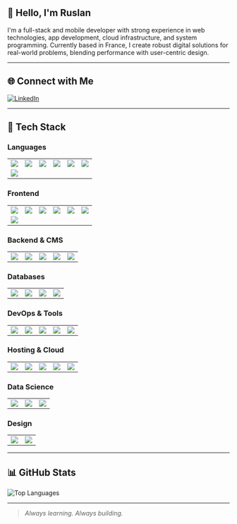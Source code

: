 ## 👋 Hello, I'm Ruslan

I'm a full-stack and mobile developer with strong experience in web technologies, app development, cloud infrastructure, and system programming. Currently based in France, I create robust digital solutions for real-world problems, blending performance with user-centric design.

---

## 🌐 Connect with Me
[![LinkedIn](https://img.shields.io/badge/-LinkedIn-%230077B5?style=flat-square&logo=linkedin&logoColor=white)](https://linkedin.com/in/ruslan-reshetnikov)

---

## 🧰 Tech Stack

### Languages
<table border="0">
  <tr>
    <td><img src="https://img.shields.io/badge/C-%2300599C?style=flat-square&logo=c&logoColor=white" /></td>
    <td><img src="https://img.shields.io/badge/C++-%2300599C?style=flat-square&logo=c%2B%2B&logoColor=white" /></td>
    <td><img src="https://img.shields.io/badge/Python-%233776AB?style=flat-square&logo=python&logoColor=white" /></td>
    <td><img src="https://img.shields.io/badge/JavaScript-%23F7DF1E?style=flat-square&logo=javascript&logoColor=black" /></td>
    <td><img src="https://img.shields.io/badge/TypeScript-%23007ACC?style=flat-square&logo=typescript&logoColor=white" /></td>
    <td><img src="https://img.shields.io/badge/PHP-%23777BB4?style=flat-square&logo=php&logoColor=white" /></td>
  </tr>
  <tr>
    <td><img src="https://img.shields.io/badge/Dart-%230175C2?style=flat-square&logo=dart&logoColor=white" /></td>
  </tr>
</table>

### Frontend
<table border="0">
  <tr>
    <td><img src="https://img.shields.io/badge/React-%2320232a?style=flat-square&logo=react&logoColor=%2361DAFB" /></td>
    <td><img src="https://img.shields.io/badge/React_Native-%2320232a?style=flat-square&logo=react&logoColor=%2361DAFB" /></td>
    <td><img src="https://img.shields.io/badge/Vue.js-%234FC08D?style=flat-square&logo=vuedotjs&logoColor=white" /></td>
    <td><img src="https://img.shields.io/badge/Next.js-black?style=flat-square&logo=next.js&logoColor=white" /></td>
    <td><img src="https://img.shields.io/badge/Nuxt.js-%2300C58E?style=flat-square&logo=nuxt.js&logoColor=white" /></td>
    <td><img src="https://img.shields.io/badge/Flutter-%2302569B?style=flat-square&logo=flutter&logoColor=white" /></td>
  </tr>
  <tr>
    <td><img src="https://img.shields.io/badge/Bootstrap-%238511FA?style=flat-square&logo=bootstrap&logoColor=white" /></td>
  </tr>
</table>

### Backend & CMS
<table border="0">
  <tr>
    <td><img src="https://img.shields.io/badge/Node.js-%23339933?style=flat-square&logo=node.js&logoColor=white" /></td>
    <td><img src="https://img.shields.io/badge/Express-%23404d59?style=flat-square&logo=express&logoColor=white" /></td>
    <td><img src="https://img.shields.io/badge/Symfony-%23000000?style=flat-square&logo=symfony&logoColor=white" /></td>
    <td><img src="https://img.shields.io/badge/Drupal-%230678BE?style=flat-square&logo=drupal&logoColor=white" /></td>
    <td><img src="https://img.shields.io/badge/Joomla-%235091CD?style=flat-square&logo=joomla&logoColor=white" /></td>
  </tr>
</table>

### Databases
<table border="0">
  <tr>
    <td><img src="https://img.shields.io/badge/MySQL-%234479A1?style=flat-square&logo=mysql&logoColor=white" /></td>
    <td><img src="https://img.shields.io/badge/PostgreSQL-%23316192?style=flat-square&logo=postgresql&logoColor=white" /></td>
    <td><img src="https://img.shields.io/badge/SQLite-%2307405e?style=flat-square&logo=sqlite&logoColor=white" /></td>
    <td><img src="https://img.shields.io/badge/MariaDB-%23003545?style=flat-square&logo=mariadb&logoColor=white" /></td>
  </tr>
</table>

### DevOps & Tools
<table border="0">
  <tr>
    <td><img src="https://img.shields.io/badge/Git-%23F05033?style=flat-square&logo=git&logoColor=white" /></td>
    <td><img src="https://img.shields.io/badge/GitHub-%23121011?style=flat-square&logo=github&logoColor=white" /></td>
    <td><img src="https://img.shields.io/badge/GitLab-%23181717?style=flat-square&logo=gitlab&logoColor=white" /></td>
    <td><img src="https://img.shields.io/badge/Docker-%230db7ed?style=flat-square&logo=docker&logoColor=white" /></td>
    <td><img src="https://img.shields.io/badge/Postman-%23FF6C37?style=flat-square&logo=postman&logoColor=white" /></td>
  </tr>
</table>

### Hosting & Cloud
<table border="0">
  <tr>
    <td><img src="https://img.shields.io/badge/AWS-%23FF9900?style=flat-square&logo=amazon-aws&logoColor=white" /></td>
    <td><img src="https://img.shields.io/badge/Google_Cloud-%234285F4?style=flat-square&logo=google-cloud&logoColor=white" /></td>
    <td><img src="https://img.shields.io/badge/OVH-%23123F6D?style=flat-square&logo=ovh&logoColor=white" /></td>
    <td><img src="https://img.shields.io/badge/Apache-%23D42029?style=flat-square&logo=apache&logoColor=white" /></td>
    <td><img src="https://img.shields.io/badge/Nginx-%23009639?style=flat-square&logo=nginx&logoColor=white" /></td>
  </tr>
</table>

### Data Science
<table border="0">
  <tr>
    <td><img src="https://img.shields.io/badge/NumPy-%23013243?style=flat-square&logo=numpy&logoColor=white" /></td>
    <td><img src="https://img.shields.io/badge/Pandas-%23150458?style=flat-square&logo=pandas&logoColor=white" /></td>
    <td><img src="https://img.shields.io/badge/Anaconda-%2344A833?style=flat-square&logo=anaconda&logoColor=white" /></td>
  </tr>
</table>

### Design
<table border="0">
  <tr>
    <td><img src="https://img.shields.io/badge/Figma-%23F24E1E?style=flat-square&logo=figma&logoColor=white" /></td>
    <td><img src="https://img.shields.io/badge/Canva-%2300C4CC?style=flat-square&logo=canva&logoColor=white" /></td>
  </tr>
</table>


---

## 📊 GitHub Stats

![Top Languages](https://github-readme-stats.vercel.app/api/top-langs/?username=a2kad&theme=dark&hide_border=false&layout=compact)

---

> *Always learning. Always building.*

<!-- Generated using custom markdown -->
